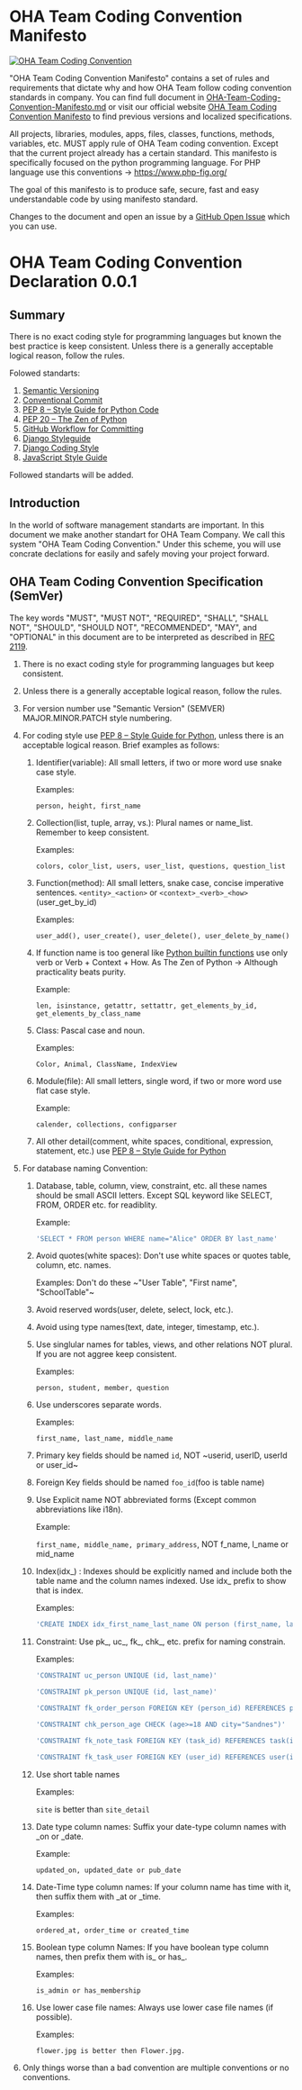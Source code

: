 # OHA Team Coding Convention Manifesto

[![OHA Team Coding Convention](https://img.shields.io/badge/OHA%20Team%20Coding%20Convention-0.1.0-green)](https://github.com/oha-organization/OHA-Team-Coding-Convention-Manifesto/)

"OHA Team Coding Convention Manifesto" contains a set of rules and requirements that dictate why and how OHA Team follow coding convention standards in company. You can find full document in [OHA-Team-Coding-Convention-Manifesto.md](./README.md) or visit our official website [OHA Team Coding Convention Manifesto](https://ohateam.org/coding-convention-manifesto.com) to find previous versions and localized specifications.

All projects, libraries, modules, apps, files, classes, functions, methods, variables, etc. MUST apply rule of OHA Team coding convention. Except that the current project already has a certain standard. This manifesto is specifically focused on the python programming language. For PHP language use this conventions -> https://www.php-fig.org/

The goal of this manifesto is to produce safe, secure, fast and easy understandable code by using manifesto standard. 

Changes to the document and open an issue by a [GitHub Open Issue](https://github.com/oha-organization/OHA-Team-Coding-Convention-Manifesto/issues) which you can use.


OHA Team Coding Convention Declaration 0.0.1
============================================

Summary
-------

There is no exact coding style for programming languages but known the best practice is keep consistent.
Unless there is a generally acceptable logical reason, follow the rules.

Folowed standarts:

1. [Semantic Versioning](https://semver.org/)
1. [Conventional Commit](https://www.conventionalcommits.org/)
1. [PEP 8 – Style Guide for Python Code](https://peps.python.org/pep-0008/)
1. [PEP 20 – The Zen of Python](https://peps.python.org/pep-0020/)
1. [GitHub Workflow for Committing](https://docs.github.com/en/actions/using-workflows)
1. [Django Styleguide](https://github.com/HackSoftware/Django-Styleguide)
1. [Django Coding Style](https://docs.djangoproject.com/en/dev/internals/contributing/writing-code/coding-style/)
1. [JavaScript Style Guide](https://www.w3schools.com/js/js_conventions.asp)

Followed standarts will be added.

Introduction
------------

In the world of software management standarts are important.
In this document we make another standart for OHA Team Company.
We call this system "OHA Team Coding Convention." Under this scheme,
you will use concrate declations for easily and safely moving your project forward.

OHA Team Coding Convention Specification (SemVer)
-------------------------------------------------

The key words "MUST", "MUST NOT", "REQUIRED", "SHALL", "SHALL NOT", "SHOULD",
"SHOULD NOT", "RECOMMENDED", "MAY", and "OPTIONAL" in this document are to be
interpreted as described in [RFC 2119](https://tools.ietf.org/html/rfc2119).

1. There is no exact coding style for programming languages but keep consistent.

1. Unless there is a generally acceptable logical reason, follow the rules.

1. For version number use "Semantic Version" (SEMVER) MAJOR.MINOR.PATCH style numbering.

1. For coding style use [PEP 8 – Style Guide for Python](https://peps.python.org/pep-0008/),
unless there is an acceptable logical reason. Brief examples as follows:

    1. Identifier(variable): All small letters, if two or more word use snake case style.
        
        Examples: 
        
        ```person, height, first_name```

    1. Collection(list, tuple, array, vs.): Plural names or name_list. Remember to keep consistent.
    
        Examples: 
        
        ```colors, color_list, users, user_list, questions, question_list```

    1. Function(method): All small letters, snake case, concise imperative sentences.
    ```<entity>_<action>``` or ```<context>_<verb>_<how>``` (user_get_by_id)
    
        Examples: 
        
        ```user_add(), user_create(), user_delete(), user_delete_by_name()```
      
    1. If function name is too general like [Python builtin functions](https://docs.python.org/3/library/functions.html)
    use only verb or Verb + Context + How. As The Zen of Python -> Although practicality beats purity.
    
        Example:
        
        ```len, isinstance, getattr, settattr, get_elements_by_id, get_elements_by_class_name```
      
    1. Class: Pascal case and noun.
    
        Examples:
        
        ```Color, Animal, ClassName, IndexView```
      
    1. Module(file): All small letters, single word, if two or more word use flat case style.
    
        Example:
        
        ```calender, collections, configparser```
      
    1. All other detail(comment, white spaces, conditional, expression, statement, etc.) use
    [PEP 8 – Style Guide for Python](https://peps.python.org/pep-0008/)


1. For database naming Convention:

    1. Database, table, column, view, constraint, etc. all these names should be small ASCII letters.
    Except SQL keyword like SELECT, FROM, ORDER etc. for readiblity.
    
        Example:
        
        ```sql
        'SELECT * FROM person WHERE name="Alice" ORDER BY last_name'
        ```
      
    1. Avoid quotes(white spaces): Don't use white spaces or quotes table, column, etc. names.
    
        Examples: Don't do these ~"User Table", "First name", "SchoolTable"~
      
    1. Avoid reserved words(user, delete, select, lock, etc.).
      
    1. Avoid using type names(text, date, integer, timestamp, etc.).

    1. Use singlular names for tables, views, and other relations NOT plural. If you are not aggree keep consistent.
    
        Examples:
        
        ```person, student, member, question```

    1. Use underscores separate words.
    
        Examples:
        
        ```first_name, last_name, middle_name```
      
    1. Primary key fields should be named ```id```, NOT ~userid, userID, userId or user_id~
      
    1. Foreign Key fields should be named ```foo_id```(foo is table name)

    1. Use Explicit name NOT abbreviated forms (Except common abbreviations like i18n).
    
        Example:
        
        ```first_name, middle_name, primary_address```, NOT f_name, l_name or mid_name
      
    1. Index(idx_) : Indexes should be explicitly named and include both the table name and the column names indexed.
    Use idx_ prefix to show that is index.
    
        Examples:
        
        ```sql
        'CREATE INDEX idx_first_name_last_name ON person (first_name, last_name)';
        ```
      
    1. Constraint: Use pk_, uc_, fk_, chk_, etc. prefix for naming constrain.
        
        Examples:
        
        ```sql
        'CONSTRAINT uc_person UNIQUE (id, last_name)'
        
        'CONSTRAINT pk_person UNIQUE (id, last_name)'
        
        'CONSTRAINT fk_order_person FOREIGN KEY (person_id) REFERENCES person(id)'
        
        'CONSTRAINT chk_person_age CHECK (age>=18 AND city="Sandnes")'
        
        'CONSTRAINT fk_note_task FOREIGN KEY (task_id) REFERENCES task(id)'
        
        'CONSTRAINT fk_task_user FOREIGN KEY (user_id) REFERENCES user(id)'
        ```
      
    1. Use short table names
    
        Examples:
        
        ```site``` is better than ```site_detail```
      
    1. Date type column names: Suffix your date-type column names with _on or _date.
    
        Example:
        
        ```updated_on, updated_date or pub_date```
      
    1. Date-Time type column names: If your column name has time with it, then suffix them with _at or _time.
    
        Examples:
        
        ```ordered_at, order_time or created_time```
      
    1. Boolean type column Names: If you have boolean type column names, then prefix them with is_ or has_.
    
        Examples:
        
        ```is_admin or has_membership```

    1. Use lower case file names: Always use lower case file names (if possible).
    
        Examples:
        
        ```flower.jpg is better then Flower.jpg.```
    
1. Only things worse than a bad convention are multiple conventions or no conventions. 
